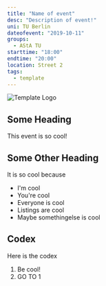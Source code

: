 ```yaml
---
title: "Name of event"
desc: "Description of event!"
uni: TU Berlin
dateofevent: "2019-10-11"
groups:
  - AStA TU
starttime: "18:00"
endtime: "20:00"
location: Street 2
tags:
  - template
---
```


![Template Logo](https://asta.tu-berlin.de/sites/default/files/asta-logo_0.png)

## Some Heading
This event is so cool!

## Some Other Heading

It is so cool because
- I'm cool
- You're cool
- Everyone is cool
- Listings are cool
- Maybe somethingelse is cool

## Codex

Here is the codex
1. Be cool!
2. GO TO 1